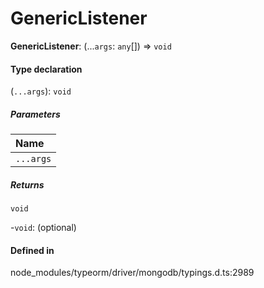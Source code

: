 # GenericListener

 **GenericListener**: (...`args`: `any`[]) => `void`

#### Type declaration

(`...args`): `void`

##### Parameters

| Name |
| :------ |
| `...args` | `any`[] |

##### Returns

`void`

-`void`: (optional) 

#### Defined in

node_modules/typeorm/driver/mongodb/typings.d.ts:2989

